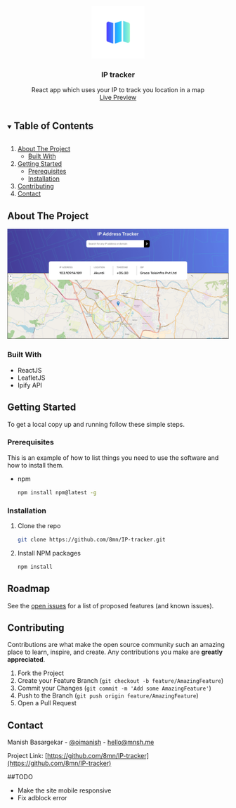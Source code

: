 
    
<!-- PROJECT LOGO -->
<br />
<p align="center">
  <a href="https://github.com/8mn/IP-tracker">
    <img src="/IP trackerlogo.png" alt="Logo" width="120" height="120">
  </a>

  <h3 align="center">IP tracker</h3>

  <p align="center">
    React app which uses your IP to track you location in a map
    <br />
    <a href="https://ip-tracker-mnsh.netlify.app/">Live Preview</a>
  </p>
</p>



<!-- TABLE OF CONTENTS -->
<details open="open">
  <summary><h2 style="display: inline-block">Table of Contents</h2></summary>
  <ol>
    <li>
      <a href="#about-the-project">About The Project</a>
      <ul>
        <li><a href="#built-with">Built With</a></li>
      </ul>
    </li>
    <li>
      <a href="#getting-started">Getting Started</a>
      <ul>
        <li><a href="#prerequisites">Prerequisites</a></li>
        <li><a href="#installation">Installation</a></li>
      </ul>
    </li>
    <li><a href="#contributing">Contributing</a></li>
    <li><a href="#contact">Contact</a></li>
  </ol>
</details>



<!-- ABOUT THE PROJECT -->
## About The Project

<img src="./IP tracker.png" alt="Logo" >

### Built With

* ReactJS
* LeafletJS
* Ipify API



<!-- GETTING STARTED -->
## Getting Started

To get a local copy up and running follow these simple steps.

### Prerequisites

This is an example of how to list things you need to use the software and how to install them.
* npm
  ```sh
  npm install npm@latest -g
  ```

### Installation

1. Clone the repo
   ```sh
   git clone https://github.com/8mn/IP-tracker.git
   ```
2. Install NPM packages
   ```sh
   npm install
   ```


<!-- ROADMAP -->
## Roadmap

See the [open issues](https://github.com/8mn/IP-tracker/issues) for a list of proposed features (and known issues).



<!-- CONTRIBUTING -->
## Contributing

Contributions are what make the open source community such an amazing place to learn, inspire, and create. Any contributions you make are **greatly appreciated**.

1. Fork the Project
2. Create your Feature Branch (`git checkout -b feature/AmazingFeature`)
3. Commit your Changes (`git commit -m 'Add some AmazingFeature'`)
4. Push to the Branch (`git push origin feature/AmazingFeature`)
5. Open a Pull Request



<!-- CONTACT -->
## Contact

Manish Basargekar - [@oimanish](https://twitter.com/oimanish) - hello@mnsh.me

Project Link: [https://github.com/8mn/IP-tracker](https://github.com/8mn/IP-tracker)

##TODO
- Make the site mobile responsive
- Fix adblock error